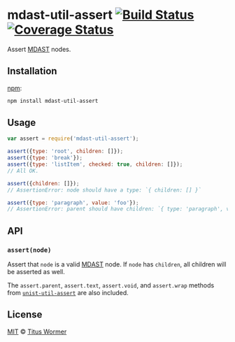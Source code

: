 # mdast-util-assert [![Build Status][travis-badge]][travis] [![Coverage Status][codecov-badge]][codecov]

Assert [MDAST][] nodes.

## Installation

[npm][]:

```bash
npm install mdast-util-assert
```

## Usage

```javascript
var assert = require('mdast-util-assert');

assert({type: 'root', children: []});
assert({type: 'break'});
assert({type: 'listItem', checked: true, children: []});
// All OK.

assert({children: []});
// AssertionError: node should have a type: `{ children: [] }`

assert({type: 'paragraph', value: 'foo'});
// AssertionError: parent should have children: `{ type: 'paragraph', value: 'foo' }`
```

## API

### `assert(node)`

Assert that `node` is a valid [MDAST][] node.  If `node` has `children`,
all children will be asserted as well.

The `assert.parent`, `assert.text`, `assert.void`, and `assert.wrap`
methods from [`unist-util-assert`][unist-util-assert] are also included.

## License

[MIT][license] © [Titus Wormer][author]

<!-- Definitions -->

[travis-badge]: https://img.shields.io/travis/syntax-tree/mdast-util-assert.svg

[travis]: https://travis-ci.org/syntax-tree/mdast-util-assert

[codecov-badge]: https://img.shields.io/codecov/c/github/syntax-tree/mdast-util-assert.svg

[codecov]: https://codecov.io/github/syntax-tree/mdast-util-assert

[npm]: https://docs.npmjs.com/cli/install

[license]: LICENSE

[author]: http://wooorm.com

[mdast]: https://github.com/syntax-tree/mdast

[unist-util-assert]: https://github.com/syntax-tree/unist-util-assert
